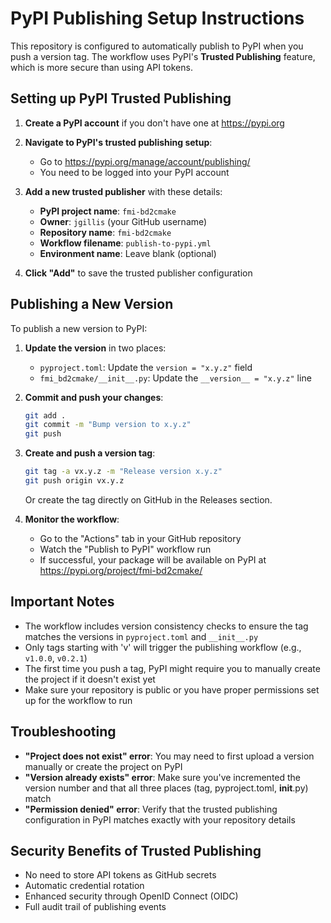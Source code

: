# PyPI Publishing Setup Instructions

This repository is configured to automatically publish to PyPI when you push a version tag. The workflow uses PyPI's **Trusted Publishing** feature, which is more secure than using API tokens.

## Setting up PyPI Trusted Publishing

1. **Create a PyPI account** if you don't have one at https://pypi.org

2. **Navigate to PyPI's trusted publishing setup**:
   - Go to https://pypi.org/manage/account/publishing/
   - You need to be logged into your PyPI account

3. **Add a new trusted publisher** with these details:
   - **PyPI project name**: `fmi-bd2cmake`
   - **Owner**: `jgillis` (your GitHub username)
   - **Repository name**: `fmi-bd2cmake`
   - **Workflow filename**: `publish-to-pypi.yml`
   - **Environment name**: Leave blank (optional)

4. **Click "Add"** to save the trusted publisher configuration

## Publishing a New Version

To publish a new version to PyPI:

1. **Update the version** in two places:
   - `pyproject.toml`: Update the `version = "x.y.z"` field
   - `fmi_bd2cmake/__init__.py`: Update the `__version__ = "x.y.z"` line

2. **Commit and push your changes**:
   ```bash
   git add .
   git commit -m "Bump version to x.y.z"
   git push
   ```

3. **Create and push a version tag**:
   ```bash
   git tag -a vx.y.z -m "Release version x.y.z"
   git push origin vx.y.z
   ```

   Or create the tag directly on GitHub in the Releases section.

4. **Monitor the workflow**:
   - Go to the "Actions" tab in your GitHub repository
   - Watch the "Publish to PyPI" workflow run
   - If successful, your package will be available on PyPI at https://pypi.org/project/fmi-bd2cmake/

## Important Notes

- The workflow includes version consistency checks to ensure the tag matches the versions in `pyproject.toml` and `__init__.py`
- Only tags starting with 'v' will trigger the publishing workflow (e.g., `v1.0.0`, `v0.2.1`)
- The first time you push a tag, PyPI might require you to manually create the project if it doesn't exist yet
- Make sure your repository is public or you have proper permissions set up for the workflow to run

## Troubleshooting

- **"Project does not exist" error**: You may need to first upload a version manually or create the project on PyPI
- **"Version already exists" error**: Make sure you've incremented the version number and that all three places (tag, pyproject.toml, __init__.py) match
- **"Permission denied" error**: Verify that the trusted publishing configuration in PyPI matches exactly with your repository details

## Security Benefits of Trusted Publishing

- No need to store API tokens as GitHub secrets
- Automatic credential rotation
- Enhanced security through OpenID Connect (OIDC)
- Full audit trail of publishing events